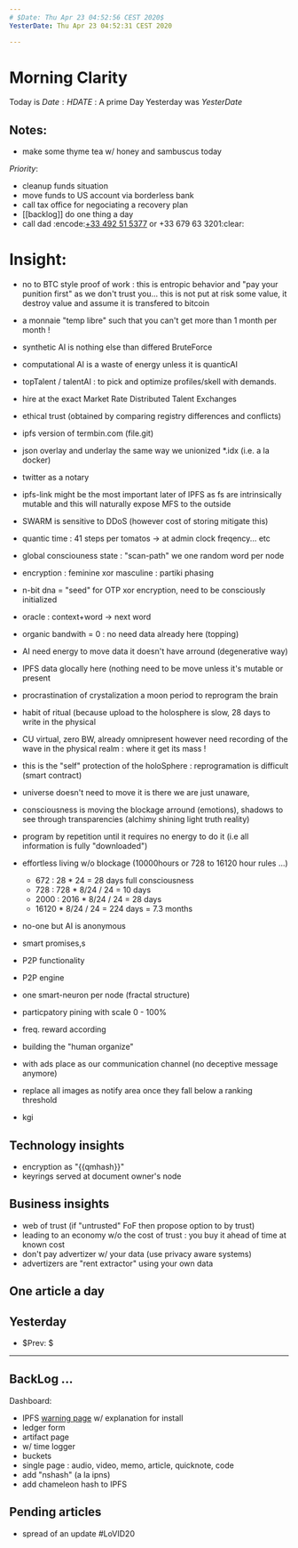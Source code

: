 ```yaml
---
# $Date: Thu Apr 23 04:52:56 CEST 2020$
YesterDate: Thu Apr 23 04:52:31 CEST 2020

---
```

# Morning Clarity

Today is $Date: {{HDATE}}$ : A prime Day
Yesterday was $YesterDate$


## Notes:

  - make some thyme tea w/ honey and sambuscus today

  
*Priority*:

 - cleanup funds situation 
 - move funds to US account via borderless bank
 - call tax office for negociating a recovery plan
 - [[backlog]] do one thing a day
 - call dad :encode:[+33 492 51 5377](callto:+33492515377) or +33 679 63 3201:clear:

# Insight:

  - no to BTC style proof of work : this is entropic behavior and "pay your punition first" as we don't trust you... this is not put at risk some value, it destroy value and assume it is transfered to bitcoin
  - a monnaie "temp libre" such that you can't get more than 1 month per month !
  - synthetic AI is nothing else than differed BruteForce
  - computational AI is a waste of energy unless it is quanticAI
  - topTalent / talentAI : to pick and optimize profiles/skell with demands.
  - hire at the exact Market Rate Distributed Talent Exchanges

  - ethical trust (obtained by comparing registry differences and conflicts)
  - ipfs version of termbin.com (file.git)
  - json overlay and underlay the same way we unionized *.idx (i.e. a la docker)
  - twitter as a notary
  - ipfs-link might be the most important later of IPFS as fs are intrinsically mutable
    and this will naturally expose MFS to the outside
  - SWARM is sensitive to DDoS (however cost of storing mitigate this)
  - quantic time : 41 steps per tomatos -> at admin clock freqency... etc
  - global consciouness state : "scan-path" we one random word per node
  - encryption : feminine xor masculine : partiki phasing
  - n-bit dna = "seed" for OTP xor encryption, need to be consciously initialized
  - oracle : context+word -> next word

  - organic bandwith = 0 : no need data already here (topping)
  - AI need energy to move data it doesn't have arround (degenerative way)
  - IPFS data glocally here (nothing need to be move unless it's mutable or present
  - procrastination of crystalization a moon period to reprogram the brain
  - habit of ritual (because upload to the holosphere is slow, 28 days to write in the physical
  - CU virtual, zero BW, already omnipresent however need recording of the wave in the physical realm : where it get its mass !
  - this is the "self" protection of the holoSphere : reprogramation is difficult (smart contract)
  - universe doesn't need to move it is there we are just unaware,
  - consciousness is moving the blockage arround (emotions), shadows to see through transparencies (alchimy shining light truth reality)
  - program by repetition until it requires no energy to do it (i.e all information is fully "downloaded")
  - effortless living w/o blockage (10000hours or  728 to 16120 hour rules ...)
    - 672 : 28 * 24 = 28 days full consciousness
    - 728 : 728 * 8/24 / 24 = 10 days
    - 2000 : 2016 * 8/24 / 24 = 28 days
    - 16120 * 8/24 / 24 = 224 days = 7.3 months
  

  - no-one but AI is anonymous 

  - smart promises,s
  - P2P functionality
  - P2P engine
  - one smart-neuron per node (fractal structure)
  - particpatory pining with scale 0 - 100%
  - freq. reward according
  - building the "human organize"
  - with ads place as our communication channel (no deceptive message anymore)
  - replace all images as notify area once they fall below a ranking threshold
  - kgi

## Technology insights

  - encryption as "<span src={{qmhash}} class=enc>{{qmhash}}<span>"
  - keyrings served at document owner's node

## Business insights

- web of trust (if "untrusted" FoF then propose option to by trust)
- leading to an economy w/o the cost of trust :
  you buy it ahead of time at known cost
- don't pay advertizer w/ your data (use privacy aware systems)
- advertizers are "rent extractor" using your own data

## One article a day 

## Yesterday

  - $Prev: $

<hr>

## BackLog ...

 Dashboard:
   - IPFS [warning page][wp] w/ explanation for install
   - ledger form
   - artifact page
   - w/ time logger
   - buckets
   - single page : audio, video, memo, article, quicknote, code
 - add "nshash" (a la ipns)
 - add chameleon hash to IPFS

## Pending articles

   - spread of an update #LoVID20


[wp]: http://yoogle.com:8080/ipfs/
